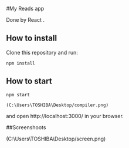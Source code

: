
#My Reads app

Done by React .

## How to install
Clone this repository and run:
```
npm install
```
## How to start
```
npm start

(C:\Users\TOSHIBA\Desktop/compiler.png)
```
and open http://localhost:3000/ in your browser.

##Screenshoots

(C:\Users\TOSHIBA\Desktop/screen.png)


